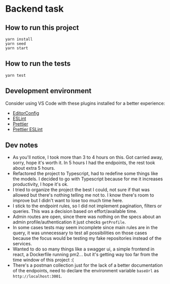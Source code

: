 # Backend task

## How to run this project
```
yarn install
yarn seed
yarn start
```

## How to run the tests
```
yarn test
```

## Development environment
Consider using VS Code with these plugins installed for a better experience:
- [EditorConfig](https://marketplace.visualstudio.com/items?itemName=EditorConfig.EditorConfig)
- [ESLint](https://marketplace.visualstudio.com/items?itemName=dbaeumer.vscode-eslint)
- [Prettier](https://marketplace.visualstudio.com/items?itemName=esbenp.prettier-vscode)
- [Prettier ESLint](https://marketplace.visualstudio.com/items?itemName=rvest.vs-code-prettier-eslint)

## Dev notes

- As you'll notice, I took more than 3 to 4 hours on this. Got carried away, sorry, hope it's worth it. In 5 hours I had the endpoints, the rest took about extra 5 hours.
- Refactored the project to Typescript, had to redefine some things like the models. I decided to go with Typescript because for me it increases productivity, I hope it's ok.
- I tried to organize the project the best I could, not sure if that was allowed but there's nothing telling me not to. I know there's room to improve but I didn't want to lose too much time here.
- I stick to the endpoint rules, so I did not implement pagination, filters or queries. This was a decision based on effort/available time.
- Admin routes are open, since there was nothing on the specs about an admin profile/authentication it just checks `getProfile`.
- In some cases tests may seem incomplete since main rules are in the query, it was unnecessary to test all possibilities on those cases because the focus would be testing my fake repositories instead of the services.
- Wanted to do so many things like a swagger ui, a simple frontend in react, a Dockerfile running pm2... but it's getting way too far from the time window of this project :(
- There's a postman collection just for the lack of a better documentation of the endpoints, need to declare the environment variable `baseUrl` as `http://localhost:3001`.
